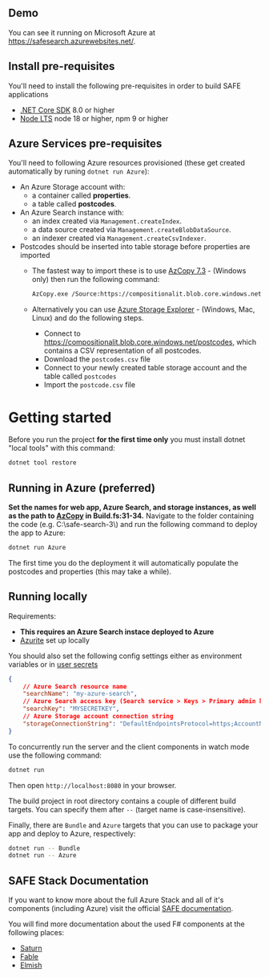 ## Demo

You can see it running on Microsoft Azure at https://safesearch.azurewebsites.net/.

## Install pre-requisites

You'll need to install the following pre-requisites in order to build SAFE applications

* [.NET Core SDK](https://www.microsoft.com/net/download) 8.0 or higher
* [Node LTS](https://nodejs.org/en/download/) node 18 or higher, npm 9 or higher

## Azure Services pre-requisites

You'll need to following Azure resources provisioned (these get created automatically by runing `dotnet run Azure`):

* An Azure Storage account with:
    * a container called **properties**.
    * a table called **postcodes**.
* An Azure Search instance with:
    * an index created via `Management.createIndex`.
    * a data source created via `Management.createBlobDataSource`.
    * an indexer created via `Management.createCsvIndexer`.
* Postcodes should be inserted into table storage before properties are imported
  * The fastest way to import these is to use [AzCopy 7.3](https://docs.microsoft.com/en-us/previous-versions/azure/storage/storage-use-azcopy#azcopy-with-table-support-v73) - (Windows only) then run the following command:
    ```bash
    AzCopy.exe /Source:https://compositionalit.blob.core.windows.net/postcodedata /Dest:https://{YOUR_STORAGE_ACCOUNT}.table.core.windows.net/postcodes2 /DestKey:{YOUR_ACCESS_KEY} /Manifest:postcodes /EntityOperation:InsertOrReplace
    ```

  * Alternatively you can use [Azure Storage Explorer](https://azure.microsoft.com/en-gb/products/storage/storage-explorer) - (Windows, Mac, Linux) and do the following steps.

    - Connect to https://compositionalit.blob.core.windows.net/postcodes, which contains a CSV representation of all postcodes.
    - Download the `postcodes.csv` file
    - Connect to your newly created table storage account and the table called `postcodes`
    - Import the `postcode.csv` file

# Getting started

Before you run the project **for the first time only** you must install dotnet "local tools" with this command:

```bash
dotnet tool restore
```

## Running in Azure (preferred)
**Set the names for web app, Azure Search, and storage instances, as well as the path to [AzCopy](https://docs.microsoft.com/en-us/previous-versions/azure/storage/storage-use-azcopy#azcopy-with-table-support-v73) in Build.fs:31-34.**
Navigate to the folder containing the code (e.g. C:\\safe-search-3\\) and run the following command to deploy the app to Azure:
```bash
dotnet run Azure
```

The first time you do the deployment it will automatically populate the postcodes and properties (this may take a while).

## Running locally
Requirements:
* **This requires an Azure Search instace deployed to Azure**
* [Azurite](https://learn.microsoft.com/en-us/azure/storage/common/storage-use-azurite?tabs=visual-studio) set up locally

You should also set the following config settings either as environment variables or in [user secrets](https://docs.microsoft.com/en-us/aspnet/core/security/app-secrets?view=aspnetcore-6.0&tabs=windows#manage-user-secrets-with-visual-studio)

```json
{
    // Azure Search resource name
    "searchName": "my-azure-search",
    // Azure Search access key (Search service > Keys > Primary admin key)
    "searchKey": "MYSECRETKEY",
    // Azure Storage account connection string
    "storageConnectionString": "DefaultEndpointsProtocol=https;AccountName=mystorageaccount;AccountKey=MYSECRETKEY"
}
```

To concurrently run the server and the client components in watch mode use the following command:

```bash
dotnet run
```

Then open `http://localhost:8080` in your browser.

The build project in root directory contains a couple of different build targets. You can specify them after `--` (target name is case-insensitive).

Finally, there are `Bundle` and `Azure` targets that you can use to package your app and deploy to Azure, respectively:

```bash
dotnet run -- Bundle
dotnet run -- Azure
```

## SAFE Stack Documentation

If you want to know more about the full Azure Stack and all of it's components (including Azure) visit the official [SAFE documentation](https://safe-stack.github.io/docs/).

You will find more documentation about the used F# components at the following places:

* [Saturn](https://saturnframework.org/)
* [Fable](https://fable.io/docs/)
* [Elmish](https://elmish.github.io/elmish/)
